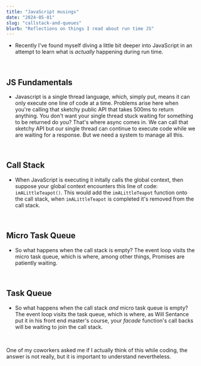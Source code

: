 ```yaml
---
title: "JavaScript musings"
date: "2024-05-01"
slug: "callstack-and-queues"
blurb: "Reflections on things I read about run time JS"
---
```


- Recently I've found myself diving a little bit deeper into JavaScript in an attempt to learn what is _actually_ happening during run time.

&nbsp;

## JS Fundamentals

- Javascript is a single thread language, which, simply put, means it can only execute one line of code at a time. Problems arise here when you're calling that sketchy public API that takes 500ms to return anything. You don't want your single thread stuck waiting for something to be returned do you? That's where async comes in. We can call that sketchy API but our single thread can continue to execute code while we are waiting for a response. But we need a system to manage all this.

&nbsp;

## Call Stack

- When JavaScript is executing it initally calls the global context, then suppose your global context encounters this line of code: `imALittleTeapot()`. This would add the `imALittleTeapot` function onto the call stack, when `imALittleTeapot` is completed it's removed from the call stack.

<!-- ![Stack](/stack.png) -->

&nbsp;

## Micro Task Queue

- So what happens when the call stack is empty? The event loop visits the micro task queue, which is where, among other things, Promises are patiently waiting.

&nbsp;

## Task Queue

- So what happens when the call stack _and_ micro task queue is empty? The event loop visits the task queue, which is where, as Will Sentance put it in his front end master's course, your _facade_ function's call backs will be waiting to join the call stack.

&nbsp;

One of my coworkers asked me if I actually think of this while coding, the answer is not really, but it is important to understand nevertheless.
